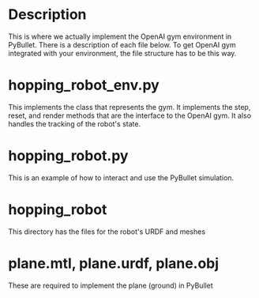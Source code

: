 # Description
This is where we actually implement the OpenAI gym environment in PyBullet. There is a description of each file below. To get OpenAI gym integrated with your environment, the file structure has to be this way. 

# hopping_robot_env.py
This implements the class that represents the gym. It implements the step, reset, and render methods that are the interface to the OpenAI gym. It also handles the tracking of the robot's state. 

# hopping_robot.py
This is an example of how to interact and use the PyBullet simulation.

# hopping_robot
This directory has the files for the robot's URDF and meshes 

# plane.mtl, plane.urdf, plane.obj
These are required to implement the plane (ground) in PyBullet  
